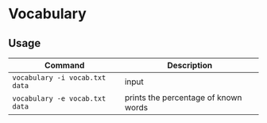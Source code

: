 # Vocabulary

## Usage

| Command                        | Description |
| ------------------------------ | ----------- |
| `vocabulary -i vocab.txt data` | input       |
| `vocabulary -e vocab.txt data` | prints the percentage of known words        |